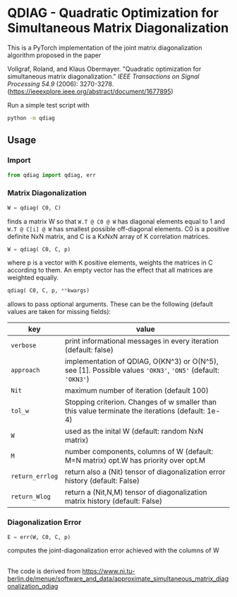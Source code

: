 # QDIAG - Quadratic Optimization for Simultaneous Matrix Diagonalization

This is a PyTorch implementation of the joint matrix diagonalization algorithm proposed in the paper

Vollgraf, Roland, and Klaus Obermayer. "Quadratic optimization for simultaneous matrix diagonalization." *IEEE Transactions on Signal Processing 54.9* (2006): 3270-3278. (https://ieeexplore.ieee.org/abstract/document/1677895)

Run a simple test script with
```bash
python -m qdiag
```


## Usage

### Import
```python
from qdiag import qdiag, err
```

### Matrix Diagonalization
```python
W = qdiag( C0, C) 
``` 
finds a matrix W so that `W.T @ C0 @ W` has diagonal elements
equal to 1 and `W.T @ C[i] @ W` has smallest possible off-diagonal
elements. C0 is a positive definite NxN matrix, and C is a KxNxN array
of K correlation matrices.

```python
W = qdiag( C0, C, p)
``` 
where p is a vector with K positive elements,
weights the matrices in C according to them. An empty vector has the
effect that all matrices are weighted equally.

```python
qdiag( C0, C, p, **kwargs)
```
allows to pass optional arguments. These 
can be the following  (default values are taken for missing fields):

|key|value|
|---|---|
| `verbose`  | print informational messages in every iteration (default: false) |
| `approach` | implementation of QDIAG, O(KN^3) or O(N^5), see [1]. Possible  values  `'OKN3'`, `'ON5'` (default: `'OKN3'`) |
| `Nit`      | maximum number of iteration (default 100) |
|  `tol_w`   | Stopping criterion. Changes of w smaller than this value terminate the iterations (default: 1e-4) |
| `W`         | used as the inital W (default: random NxN matrix)
|  `M`       | number components, columns of W (default: M=N  matrix) opt.W has priority over opt.M
| `return_errlog` | return also a (Nit) tensor of diagonalization error history (default: False)
| `return_Wlog` | return a  (Nit,N,M) tensor of diagonalization matrix history (default: False)



### Diagonalization Error
```python
E = err(W, C0, C, p)
```
computes the joint-diagonalization error achieved with the columns of W 

##

The code is derived from https://www.ni.tu-berlin.de/menue/software_and_data/approximate_simultaneous_matrix_diagonalization_qdiag
